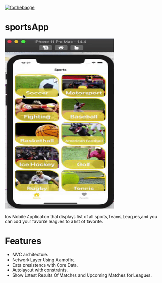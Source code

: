 [![forthebadge](https://forthebadge.com/images/badges/made-with-swift.svg)](https://forthebadge.com)
# sportsApp
![appicon](https://github.com/OlaAbaza/sportApp/blob/master/ic_app.gif)

Ios Mobile Application that displays list of all sports,Teams,Leagues,and you can add your favorite leagues to a 
list of favorite. 

# Features
* MVC architecture.
* Network Layer Using Alamofire.
* Data presistence with Core Data.
* Autolayout with constraints.
* Show Latest Results Of Matches and Upcoming Matches for Leagues.

